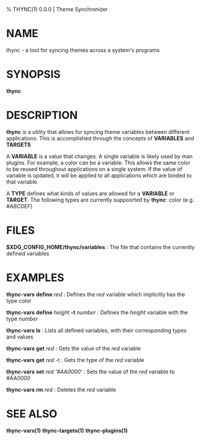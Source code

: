 % THYNC(1) 0.0.0 | Theme Synchronizer

# NAME

thync - a tool for syncing themes across a system's programs

# SYNOPSIS

**thync** _<command>_

# DESCRIPTION

**thync** is a utility that allows for syncing theme variables between different applications. This is accomplished through the concepts of **VARIABLES** and **TARGETS**

A **VARIABLE** is a value that changes. A single variable is likely used by man plugins. For example, a color can be a variable. This allows the same color to be reused throughout applications on a single system. If the value of variable is updated, it will be applied to all applications which are binded to that variable.

A **TYPE** defines what kinds of values are allowed for a **VARIABLE** or **TARGET**. The following types are currently suppoorted by **thync**: color (e.g. _#ABCDEF_)

# FILES

**$XDG_CONFIG_HOME/thync/variables**
: The file that contains the currently defined variables

# EXAMPLES

**thync-vars** **define** _red_
: Defines the _red_ variable which implicitly has the type color

**thync-vars** **define** _height_ **-t** _number_
: Defines the _height_ variable with the type _number_

**thync-vars** **ls**
: Lists all defined variables, with their corresponding types and values

**thync-vars** **get** _red_
: Gets the value of the _red_ variable

**thync-vars** **get** _red_ -t
: Gets the type of the _red_ variable

**thync-vars** **set** _red_ _'#AA0000'_
: Sets the value of the _red_ variable to _#AA0000_

**thync-vars** **rm** _red_
: Deletes the _red_ variable

# SEE ALSO

**thync-vars(1)** **thync-targets(1)** **thync-plugins(1)**


